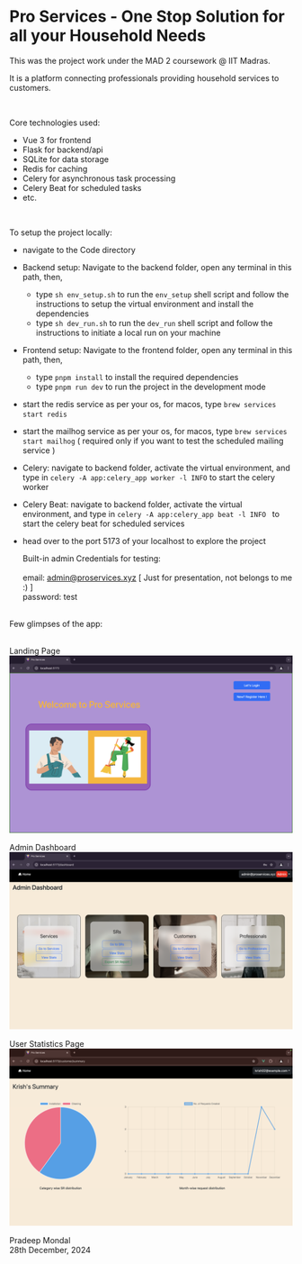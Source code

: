 # Pro Services - One Stop Solution for all your Household Needs

This was the project work under the MAD 2 coursework @ IIT Madras.
<br />

It is a platform connecting professionals providing household services to customers.

<br />

Core technologies used:
- Vue 3 for frontend
- Flask for backend/api
- SQLite for data storage
- Redis for caching
- Celery for asynchronous task processing
- Celery Beat for scheduled tasks
- etc.
<br />


To setup the project locally:
- navigate to the Code directory
- Backend setup: Navigate to the backend folder, open any terminal in this path, then,
  - type ```sh env_setup.sh``` to run the ```env_setup``` shell script and follow the instructions to setup the virtual environment and install the dependencies 
  - type ```sh dev_run.sh``` to run the ```dev_run``` shell script and follow the instructions to initiate a local run on your machine
- Frontend setup: Navigate to the frontend folder, open any terminal in this path, then,
  - type ```pnpm install``` to install the required dependencies
  - type ```pnpm run dev``` to run the project in the development mode
- start the redis service as per your os, for macos, type ```brew services start redis```
- start the mailhog service as per your os, for macos, type ```brew services start mailhog``` ( required only if you want to test the scheduled mailing service )

- Celery: navigate to backend folder, activate the virtual environment, and type in ```celery -A app:celery_app worker -l INFO``` to start the celery worker
- Celery Beat: navigate to backend folder, activate the virtual environment, and type in ```celery -A app:celery_app beat -l INFO ``` to start the celery beat for scheduled services
- head over to the port 5173 of your localhost to explore the project

  Built-in admin Credentials for testing:<br /><br />
    email: admin@proservices.xyz  [ Just for presentation, not belongs to me :) ] <br />
    password: test
  
<br />
Few glimpses of the app:
<br /><br />

Landing Page
![Landing Page](/resources/project_screenshot_1.png?raw=true "Landing Page")

Admin Dashboard
![Admin Dashboard](/resources/project_screenshot_2.png?raw=true "Admin Dashboard")

User Statistics Page
![User Statistics](/resources/project_screenshot_3.png?raw=true "User Statistics")

Pradeep Mondal<br/>
28th December, 2024
